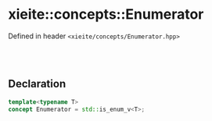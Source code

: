 # xieite::concepts::Enumerator
Defined in header `<xieite/concepts/Enumerator.hpp>`

<br/><br/>

## Declaration
```cpp
template<typename T>
concept Enumerator = std::is_enum_v<T>;
```
